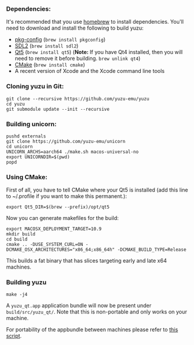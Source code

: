 ### Dependencies:

It's recommended that you use [homebrew](http://brew.sh/) to install dependencies.
You'll need to download and install the following to build yuzu:

* [pkg-config](https://www.freedesktop.org/wiki/Software/pkg-config/) (`brew install pkgconfig`)
* [SDL2](https://www.libsdl.org/download-2.0.php) (`brew install sdl2`)
* [Qt5](https://www.qt.io/download/) (`brew install qt5`) (**Note:** If you have Qt4 installed, then you will need to remove it before building. `brew unlink qt4`)
* [CMake](https://cmake.org/) (`brew install cmake`)
* A recent version of Xcode and the Xcode command line tools

### Cloning yuzu in Git:

```
git clone --recursive https://github.com/yuzu-emu/yuzu
cd yuzu
git submodule update --init --recursive
```

### Building unicorn:

```
pushd externals
git clone https://github.com/yuzu-emu/unicorn
cd unicorn
UNICORN_ARCHS=aarch64 ./make.sh macos-universal-no
export UNICORNDIR=$(pwd)
popd
```

### Using CMake:

First of all, you have to tell CMake where your Qt5 is installed (add this line to ~/.profile if you want to make this permanent.):

```
export Qt5_DIR=$(brew --prefix)/opt/qt5
```

Now you can generate makefiles for the build:
```
export MACOSX_DEPLOYMENT_TARGET=10.9
mkdir build
cd build
cmake .. -DUSE_SYSTEM_CURL=ON -DCMAKE_OSX_ARCHITECTURES="x86_64;x86_64h" -DCMAKE_BUILD_TYPE=Release
```

This builds a fat binary that has slices targeting early and late x64 machines.

### Building yuzu

```
make -j4
```

A `yuzu_qt.app` application bundle will now be present under `build/src/yuzu_qt/`. Note that this is non-portable and only works on your machine.

For portability of the appbundle between machines please refer to [this script](https://github.com/yuzu-emu/yuzu/blob/master/.travis/macos/upload.sh).